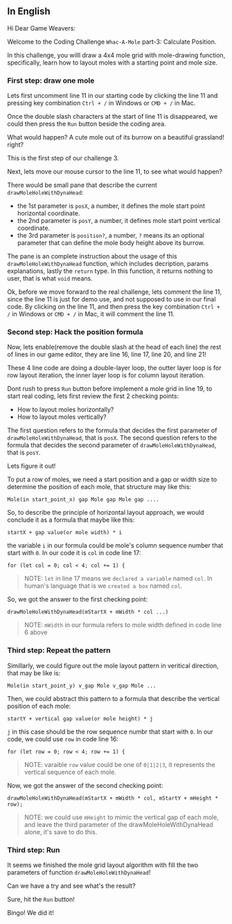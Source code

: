 ## In English

Hi Dear Game Weavers:

Welcome to the Coding Challenge `Whac-A-Mole` part-3: Calculate Position.

In this challenge, you willl draw a 4x4 mole grid with mole-drawing function, specifically, learn how to layout moles with a starting point and mole size.

### First step: draw one mole

Lets first uncomment line 11 in our starting code by clicking the line 11 and pressing key combination `Ctrl + /` in Windows or `CMD + /` in Mac.

Once the double slash characters at the start of line 11 is disappeared, we could then press the `Run` button beside the coding area.

What would happen? A cute mole out of its burrow on a beautiful grassland! right?

This is the first step of our challenge 3.

Next, lets move our mouse cursor to the line 11, to see what would happen?

There would be small pane that describe the current `drawMoleHoleWithDynaHead`:

- the 1st parameter is `posX`, a number, it defines the mole start point horizontal coordinate.
- the 2nd parameter is `posY`, a number, it defines mole start point vertical coordinate.
- the 3rd parameter is `position?`, a number, `?` means its an optional parameter that can define the mole body height above its burrow.

The pane is an complete instruction about the usage of this `drawMoleHoleWithDynaHead` function, which includes decription, params explanations, lastly the `return` type. In this function, it returns nothing to user, that is what `void` means.


Ok, before we move forward to the real challenge, lets comment the line 11, since the line 11 is just for demo use, and not supposed to use in our final code. By clicking on the line 11, and then press the key combination `Ctrl + /` in Windows or `CMD + /` in Mac, it will comment the line 11.

### Second step: Hack the position formula

Now, lets enable(remove the double slash at the head of each line) the rest of lines in our game editor, they are line 16, line 17, line 20, and line 21!

These 4 line code are doing a double-layer loop, the outter layer loop is for row layout iteration, the inner layer loop is for column layout iteration.

Dont rush to press `Run` button before implement a mole grid in line 19, to start real coding, lets first review the first 2 checking points:

- How to layout moles horizontally?
- How to layout moles vertically?

The first question refers to the formula that decides the first parameter of `drawMoleHoleWithDynaHead`, that is `posX`.
The second question refers to the formula that decides the second parameter of `drawMoleHoleWithDynaHead`, that is `posY`.

Lets figure it out!

To put a row of moles, we need a start position and a gap or width size to determine the position of each mole, that structure may like this:

```
Mole(in start_point_x) gap Mole gap Mole gap ....
```

So, to describe the principle of horizontal layout approach, we would conclude it as a formula that maybe like this:

```
startX + gap value(or mole width) * i
```

the variable `i` in our formula could be mole's column sequence number that start with `0`. In our code it is `col` in code line 17:

```
for (let col = 0; col < 4; col += 1) {
```


> NOTE: `let` in line 17 means we `declared a variable` named `col`. In human's language that is we `created a box` named `col`.


So, we got the answer to the first checking point:

```
drawMoleHoleWithDynaHead(mStartX + mWidth * col ...)
```

> NOTE: `mWidth` in our formula refers to mole width defined in code line 6 above


### Third step: Repeat the pattern

Simillarly, we could figure out the mole layout pattern in veritical direction, that may be like is:

```
Mole(in start_point_y) v_gap Mole v_gap Mole ...
```

Then, we could abstract this pattern to a formula that describe the vertical position of each mole:

```
startY + vertical gap value(or mole height) * j
```

`j` in this case should be the row sequence numbr that start with `0`. In our code, we could use `row` in code line 16:

```
for (let row = 0; row < 4; row += 1) {
```

> NOTE: varaible `row` value could be one of `0|1|2|3`, it represents the vertical sequence of each mole.

Now, we got the answer of the second checking point:

```
drawMoleHoleWithDynaHead(mStartX + mWidth * col, mStartY + mHeight * row);
```

> NOTE: we could use `mHeight` to mimic the vertical gap of each mole, and leave the third parameter of the drawMoleHoleWithDynaHead alone, it's save to do this.


### Third step: Run

It seems we finished the mole grid layout algorithm with fill the two parameters of function `drawMoleHoleWithDynaHead`!

Can we have a try and see what's the result?

Sure, hit the `Run` button!


Bingo! We did it!